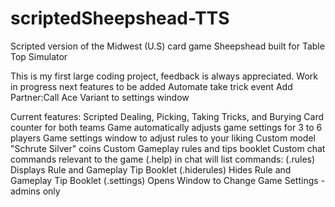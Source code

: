 # scriptedSheepshead-TTS
Scripted version of the Midwest (U.S) card game Sheepshead built for Table Top Simulator

This is my first large coding project, feedback is always appreciated. 
Work in progress next features to be added 
  Automate take trick event
  Add Partner:Call Ace Variant to settings window 

Current features:
Scripted Dealing, Picking, Taking Tricks, and Burying
Card counter for both teams
Game automatically adjusts game settings for 3 to 6 players
Game settings window to adjust rules to your liking
Custom model "Schrute Silver" coins
Custom Gameplay rules and tips booklet
Custom chat commands relevant to the game
(.help) in chat will list commands:
  (.rules) Displays Rule and Gameplay Tip Booklet
  (.hiderules) Hides Rule and Gameplay Tip Booklet
  (.settings) Opens Window to Change Game Settings - admins only 
